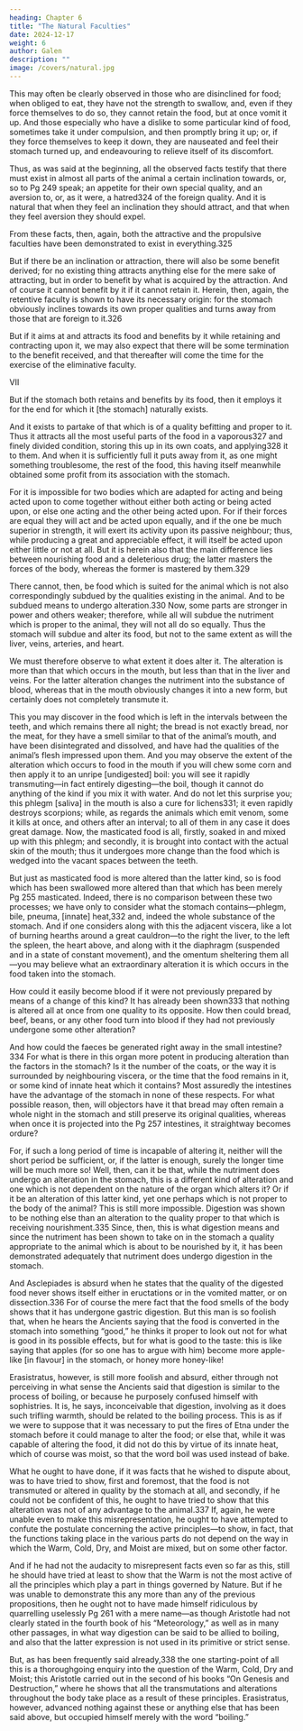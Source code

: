 ```yaml
---
heading: Chapter 6
title: "The Natural Faculties"
date: 2024-12-17
weight: 6
author: Galen
description: ""
image: /covers/natural.jpg
---
```




This may often be clearly observed in those who are disinclined for food; when obliged to eat, they have not the strength to swallow, and, even if they force themselves to do so, they cannot retain the food, but at once vomit it up. And those especially who have a dislike to some particular kind of food, sometimes take it under compulsion, and then promptly bring it up; or, if they force themselves to keep it down, they are nauseated and feel their stomach turned up, and endeavouring to relieve itself of its discomfort.

Thus, as was said at the beginning, all the observed facts testify that there must exist in almost all parts of the animal a certain inclination towards, or, so to Pg 249
 speak; an appetite for their own special quality, and an aversion to, or, as it were, a hatred324 of the foreign quality. And it is natural that when they feel an inclination they should attract, and that when they feel aversion they should expel.

From these facts, then, again, both the attractive and the propulsive faculties have been demonstrated to exist in everything.325

But if there be an inclination or attraction, there will also be some benefit derived; for no existing thing attracts anything else for the mere sake of attracting, but in order to benefit by what is acquired by the attraction. And of course it cannot benefit by it if it cannot retain it. Herein, then, again, the retentive faculty is shown to have its necessary origin: for the stomach obviously inclines towards its own proper qualities and turns away from those that are foreign to it.326

But if it aims at and attracts its food and benefits by it while retaining and contracting upon it, we may also expect that there will be some termination to the benefit received, and that thereafter will come the time for the exercise of the eliminative faculty.

VII

But if the stomach both retains and benefits by its food, then it employs it for the end for which it [the stomach] naturally exists. 

And it exists to partake of that which is of a quality befitting and proper to it. Thus it attracts all the most useful parts of the food in a vaporous327 and finely divided condition, storing this up in its own coats, and applying328 it to them. And when it is sufficiently full it puts away from it, as one might something troublesome, the rest of the food, this having itself meanwhile obtained some profit from its association with the stomach.

For it is impossible for two bodies which are adapted for acting and being acted upon to come together without either both acting or being acted upon, or else one acting and the other being acted upon. For if their forces are equal they will act and be acted upon equally, and if the one be much superior in strength, it will exert its activity upon its passive neighbour; thus, while producing a great and appreciable effect, it will itself be acted upon either little or not at all. But it is herein also that the main difference lies between nourishing food and a deleterious drug; the latter masters the forces of the body, whereas the former is mastered by them.329

There cannot, then, be food which is suited for the animal which is not also correspondingly subdued by the qualities existing in the animal. And to be subdued means to undergo alteration.330 Now, some parts are stronger in power and others weaker; therefore, while all will subdue the nutriment which is proper to the animal, they will not all do so equally. Thus the stomach will subdue and alter its food, but not to the same extent as will the liver, veins, arteries, and heart.

We must therefore observe to what extent it does alter it. The alteration is more than that which
 occurs in the mouth, but less than that in the liver and veins. For the latter alteration changes the nutriment into the substance of blood, whereas that in the mouth obviously changes it into a new form, but certainly does not completely transmute it.

 This you may discover in the food which is left in the intervals between the teeth, and which remains there all night; the bread is not exactly bread, nor the meat, for they have a smell similar to that of the animal’s mouth, and have been disintegrated and dissolved, and have had the qualities of the animal’s flesh impressed upon them. And you may observe the extent of the alteration which occurs to food in the mouth if you will chew some corn and then apply it to an unripe [undigested] boil: you will see it rapidly transmuting—in fact entirely digesting—the boil, though it cannot do anything of the kind if you mix it with water. And do not let this surprise you; this phlegm [saliva] in the mouth is also a cure for lichens331; it even rapidly destroys scorpions; while, as regards the animals which emit venom, some it kills at once, and others after an interval; to all of them in any case it does great damage. Now, the masticated food is all, firstly, soaked in and mixed up with this phlegm; and secondly, it is brought into contact with the actual skin of the mouth; thus it undergoes more change than the food which is wedged into the vacant spaces between the teeth.

But just as masticated food is more altered than the latter kind, so is food which has been swallowed more altered than that which has been merely Pg 255
masticated. Indeed, there is no comparison between these two processes; we have only to consider what the stomach contains—phlegm, bile, pneuma, [innate] heat,332 and, indeed the whole substance of the stomach. And if one considers along with this the adjacent viscera, like a lot of burning hearths around a great cauldron—to the right the liver, to the left the spleen, the heart above, and along with it the diaphragm (suspended and in a state of constant movement), and the omentum sheltering them all—you may believe what an extraordinary alteration it is which occurs in the food taken into the stomach.

How could it easily become blood if it were not previously prepared by means of a change of this kind? It has already been shown333 that nothing is altered all at once from one quality to its opposite. How then could bread, beef, beans, or any other food turn into blood if they had not previously undergone some other alteration? 

And how could the faeces be generated right away in the small intestine?334 For what is there in this organ more potent in producing alteration than the factors in the stomach? Is it the number of the coats, or the way it is surrounded by neighbouring viscera, or the time that the food remains in it, or some kind of innate heat which it contains? Most assuredly the intestines have the advantage of the stomach in none of these respects. For what possible reason, then, will objectors have it that bread may often remain a whole night in the stomach and still preserve its original qualities, whereas when once it is projected into the Pg 257
 intestines, it straightway becomes ordure? 

 For, if such a long period of time is incapable of altering it, neither will the short period be sufficient, or, if the latter is enough, surely the longer time will be much more so! Well, then, can it be that, while the nutriment does undergo an alteration in the stomach, this is a different kind of alteration and one which is not dependent on the nature of the organ which alters it? Or if it be an alteration of this latter kind, yet one perhaps which is not proper to the body of the animal? This is still more impossible. Digestion was shown to be nothing else than an alteration to the quality proper to that which is receiving nourishment.335 Since, then, this is what digestion means and since the nutriment has been shown to take on in the stomach a quality appropriate to the animal which is about to be nourished by it, it has been demonstrated adequately that nutriment does undergo digestion in the stomach.

And Asclepiades is absurd when he states that the quality of the digested food never shows itself either in eructations or in the vomited matter, or on dissection.336 For of course the mere fact that the food smells of the body shows that it has undergone gastric digestion. But this man is so foolish that, when he hears the Ancients saying that the food is converted in the stomach into something “good,” he thinks it proper to look out not for what is good in its possible effects, but for what is good to the taste: this is like saying that apples (for so one has to argue with him) become more apple-like [in flavour] in the stomach, or honey more honey-like!

Erasistratus, however, is still more foolish and absurd, either through not perceiving in what sense the Ancients said that digestion is similar to the process of boiling, or because he purposely confused himself with sophistries. It is, he says, inconceivable that digestion, involving as it does such trifling warmth, should be related to the boiling process. This is as if we were to suppose that it was necessary to put the fires of Etna under the stomach before it could manage to alter the food; or else that, while it was capable of altering the food, it did not do this by virtue of its innate heat, which of course was moist, so that the word boil was used instead of bake.

What he ought to have done, if it was facts that he wished to dispute about, was to have tried to show, first and foremost, that the food is not transmuted or altered in quality by the stomach at all, and secondly, if he could not be confident of this, he ought to have tried to show that this alteration was not of any advantage to the animal.337 If, again, he were unable even to make this misrepresentation, he ought to have attempted to confute the postulate concerning the active principles—to show, in fact, that the functions taking place in the various parts do not depend on the way in which the Warm, Cold, Dry, and Moist are mixed, but on some other factor.

And if he had not the audacity to misrepresent facts even so far as this, still he should have tried at least to show that the Warm is not the most active of all the principles which play a part in things governed by Nature. But if he was unable to demonstrate this any more than any of the previous propositions, then he ought not to have made himself ridiculous by quarrelling uselessly Pg 261
 with a mere name—as though Aristotle had not clearly stated in the fourth book of his “Meteorology,” as well as in many other passages, in what way digestion can be said to be allied to boiling, and also that the latter expression is not used in its primitive or strict sense.

But, as has been frequently said already,338 the one starting-point of all this is a thoroughgoing enquiry into the question of the Warm, Cold, Dry and Moist; this Aristotle carried out in the second of his books “On Genesis and Destruction,” where he shows that all the transmutations and alterations throughout the body take place as a result of these principles. Erasistratus, however, advanced nothing against these or anything else that has been said above, but occupied himself merely with the word “boiling.”

